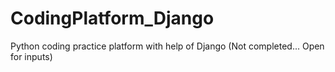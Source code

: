 # CodingPlatform_Django
Python coding practice platform with help of Django (Not completed... Open for inputs)

